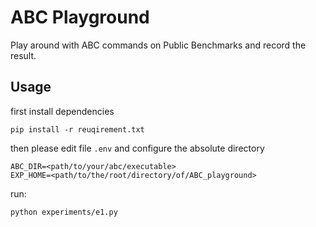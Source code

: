 # ABC Playground

Play around with ABC commands on Public Benchmarks and record the result.
## Usage
first install dependencies
```
pip install -r reuqirement.txt
```
then please edit file `.env` and configure the absolute directory
```
ABC_DIR=<path/to/your/abc/executable>
EXP_HOME=<path/to/the/root/directory/of/ABC_playground>
```
run:
```
python experiments/e1.py
```



